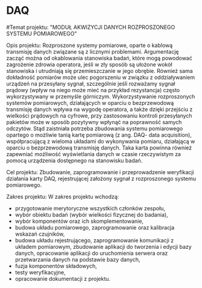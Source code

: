 # DAQ
#Temat projektu: "MODUŁ AKWIZYCJI DANYCH ROZPROSZONEGO SYSTEMU POMIAROWEGO"

Opis projektu:  Rozproszone systemy pomiarowe, oparte o kablową transmisję danych związane są
z licznymi problemami. Argumentację zacząć można od okablowania stanowiska badań, które
mogą powodować zagrożenie zdrowia operatora, jeśli w zły sposób są ułożone wokół
stanowiska i utrudniają się przemieszczanie w jego obrębie. Również sama dokładność
pomiarów może ulec pogorszeniu w związku z oddziaływaniem urządzeń na przesyłany
sygnał, szczególnie jeśli rozważamy sygnał prądowy (wpływ na niego może mieć na przykład
rezystancja) często wykorzystywany w przemyśle górniczym.
Wykorzystywanie rozproszonych systemów pomiarowych, działających w oparciu
o bezprzewodową transmisję danych wpływa na wygodę operatora, a także dzięki przejściu
z wielkości prądowych na cyfrowe, przy zastosowaniu kontroli przesyłanych pakietów może
w sposób pozytywny wpłynąć na poprawność samych odczytów.
Stąd zaistniała potrzeba zbudowania systemu pomiarowego opartego o możliwie tanią
kartę pomiarową (z ang. DAQ- data acquisition), współpracującą z wieloma układami do
wykonywania pomiaru, działającą w oparciu o bezprzewodową transmisję danych. Taka karta
powinna również zapewniać możliwość wyświetlania danych w czasie rzeczywistym za
pomocą urządzenia dostępnego na stanowisku badań.

Cel projektu:    Zbudowanie, zaprogramowanie i przeprowadzenie weryfikacji działania karty DAQ,
rejestrującej założony sygnał z rozproszonego systemu pomiarowego.

Zakres projektu:   W zakres projektu wchodzą:
- przygotowanie merytoryczne wszystkich członków zespołu,
- wybór obiektu badań (wybór wielkości fizycznej do badania),
- wybór komponentów oraz ich skomplementowanie,
- budowa układu pomiarowego, zaprogramowanie oraz kalibracja wskazań
czujników,
- budowa układu rejestrującego, zaprogramowanie komunikacji z układem
pomiarowym, zbudowanie aplikacji do tworzenia i edycji bazy danych,
opracowanie aplikacji do uruchomienia serwera oraz przetwarzania danych na
podstawie bazy danych,
- fuzja komponentów składowych,
- testy weryfikacyjne,
- opracowanie dokumentacji z projektu.
